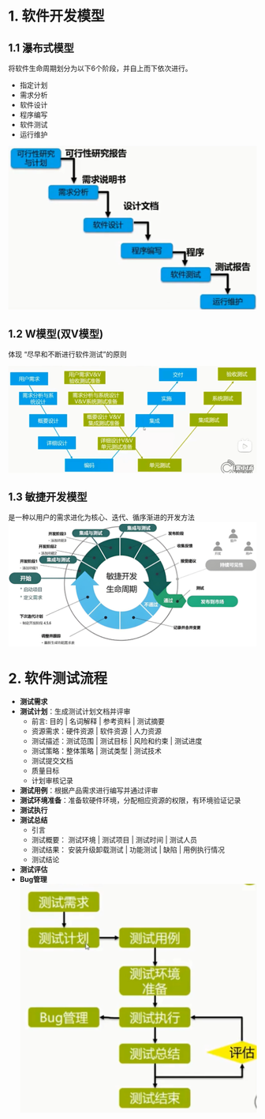 # 1. 软件开发模型
## 1.1 瀑布式模型
将软件生命周期划分为以下6个阶段，并自上而下依次进行。
- 指定计划
- 需求分析
- 软件设计
- 程序编写
- 软件测试
- 运行维护

![瀑布式模型](./data/瀑布式模型.png)

## 1.2 W模型(双V模型)
体现 “尽早和不断进行软件测试”的原则

![W模型](./data/W模型.png)

## 1.3 敏捷开发模型
是一种以用户的需求进化为核心、迭代、循序渐进的开发方法
![敏捷式模型](./data/敏捷式模型.png)

# 2. 软件测试流程
- **测试需求**
- **测试计划**：生成测试计划文档并评审
  - 前言: 目的 | 名词解释 | 参考资料 | 测试摘要
  - 资源需求：硬件资源 | 软件资源 | 人力资源
  - 测试描述：测试范围 | 测试目标 | 风险和约束 | 测试进度
  - 测试策略：整体策略 | 测试类型 | 测试技术
  - 测试提交文档
  - 质量目标
  - 计划审核记录
- **测试用例**：根据产品需求进行编写并通过评审
- **测试环境准备**：准备软硬件环境，分配相应资源的权限，有环境验证记录
- **测试执行**
- **测试总结**
  - 引言
  - 测试概要： 测试环境 | 测试项目 | 测试时间 | 测试人员 
  - 测试结果： 安装升级卸载测试 | 功能测试 | 缺陷 | 用例执行情况
  - 测试结论
- **测试评估**
- **Bug管理**
![软件测试流程](./data/软件测试流程.png)